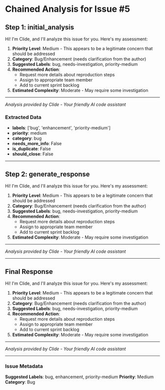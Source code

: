 # Chained Analysis for Issue #5

## Step 1: initial_analysis

Hi! I'm Clide, and I'll analyze this issue for you. Here's my assessment:

1. **Priority Level**: Medium - This appears to be a legitimate concern that should be addressed
2. **Category**: Bug/Enhancement (needs clarification from the author)
3. **Suggested Labels**: bug, needs-investigation, priority-medium
4. **Recommended Action**: 
   - Request more details about reproduction steps
   - Assign to appropriate team member
   - Add to current sprint backlog
5. **Estimated Complexity**: Moderate - May require some investigation

---
*Analysis provided by Clide - Your friendly AI code assistant*

### Extracted Data
- **labels**: ['bug', 'enhancement', 'priority-medium']
- **priority**: medium
- **category**: bug
- **needs_more_info**: False
- **is_duplicate**: False
- **should_close**: False


---

## Step 2: generate_response

Hi! I'm Clide, and I'll analyze this issue for you. Here's my assessment:

1. **Priority Level**: Medium - This appears to be a legitimate concern that should be addressed
2. **Category**: Bug/Enhancement (needs clarification from the author)
3. **Suggested Labels**: bug, needs-investigation, priority-medium
4. **Recommended Action**: 
   - Request more details about reproduction steps
   - Assign to appropriate team member
   - Add to current sprint backlog
5. **Estimated Complexity**: Moderate - May require some investigation

---
*Analysis provided by Clide - Your friendly AI code assistant*

---

## Final Response

Hi! I'm Clide, and I'll analyze this issue for you. Here's my assessment:

1. **Priority Level**: Medium - This appears to be a legitimate concern that should be addressed
2. **Category**: Bug/Enhancement (needs clarification from the author)
3. **Suggested Labels**: bug, needs-investigation, priority-medium
4. **Recommended Action**: 
   - Request more details about reproduction steps
   - Assign to appropriate team member
   - Add to current sprint backlog
5. **Estimated Complexity**: Moderate - May require some investigation

---
*Analysis provided by Clide - Your friendly AI code assistant*

---

### Issue Metadata
**Suggested Labels**: bug, enhancement, priority-medium
**Priority**: Medium
**Category**: Bug
